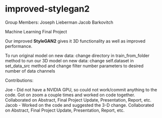 # improved-stylegan2
Group Members:
Joseph Lieberman
Jacob Barkovitch

Machine Learning Final Project

Our improved __StyleGAN2__ gives it 3D functionality as well as improved performance.

To run original model on new data: change directory in train_from_folder method
to run our 3D model on new data: change self.dataset in set_data_src method and change filter number parameters to desired number of data channels

Contributions:

Joe - Did not have a NVIDIA GPU, so could not work/commit anything to the code. Got on zoom a couple times and worked on code together. Collaborated on Abstract, Final Project Update, Presentation, Report, etc. 
Jacob - Worked on the code and suggested the 3-D change. Collaborated on Abstract, Final Project Update, Presentation, Report, etc. 

